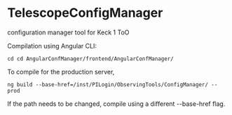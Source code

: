 # TelescopeConfigManager
configuration manager tool for Keck 1 ToO

Compilation using Angular CLI:

`cd cd AngularConfManager/frontend/AngularConfManager/`

To compile for the production server,

`ng build --base-href=/inst/PILogin/ObservingTools/ConfigManager/ --prod`


If the path needs to be changed, compile using a different --base-href flag.
